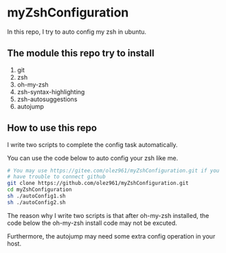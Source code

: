 # myZshConfiguration

In this repo, I try to auto config my zsh in ubuntu.

## The module this repo try to install

1. git
2. zsh
3. oh-my-zsh
4. zsh-syntax-highlighting
5. zsh-autosuggestions
6. autojump

## How to use this repo

I write two scripts to complete the config task automatically.

You can use the code below to auto config your zsh like me.

``` bash
# You may use https://gitee.com/olez961/myZshConfiguration.git if you 
# have trouble to connect github
git clone https://github.com/olez961/myZshConfiguration.git
cd myZshConfiguration
sh ./autoConfig1.sh
sh ./autoConfig2.sh
```

The reason why I write two scripts is that after oh-my-zsh installed, the code below the oh-my-zsh install code may not be excuted.

Furthermore, the autojump may need some extra config operation in your host.
